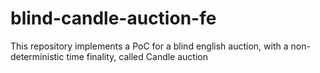 # blind-candle-auction-fe
This repository implements a PoC for a blind english auction,
with a non-deterministic time finality, called Candle auction

